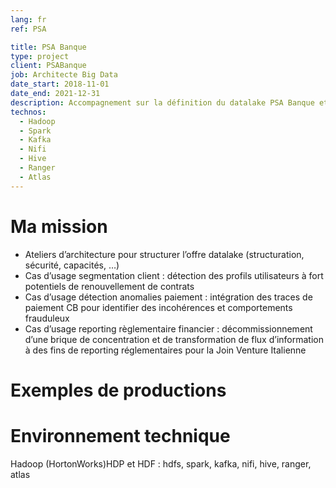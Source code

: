 ```yaml
---
lang: fr
ref: PSA

title: PSA Banque
type: project
client: PSABanque
job: Architecte Big Data 
date_start: 2018-11-01
date_end: 2021-12-31
description: Accompagnement sur la définition du datalake PSA Banque et implémentation de cas d’usages.
technos:
  - Hadoop
  - Spark
  - Kafka
  - Nifi
  - Hive
  - Ranger
  - Atlas 
---
```

# Ma mission
- Ateliers d’architecture pour structurer l’offre datalake (structuration, sécurité, capacités, …)
- Cas d’usage segmentation client : détection des profils utilisateurs à fort potentiels de renouvellement de contrats
- Cas d’usage détection anomalies paiement : intégration des traces de paiement CB pour identifier des incohérences et comportements frauduleux 
- Cas d’usage reporting règlementaire financier : décommissionnement d’une brique de concentration et de transformation de flux d’information à des fins de reporting réglementaires pour la Join Venture Italienne


# Exemples de productions

# Environnement technique
Hadoop (HortonWorks)HDP et HDF : hdfs, spark, kafka, nifi, hive, ranger, atlas 